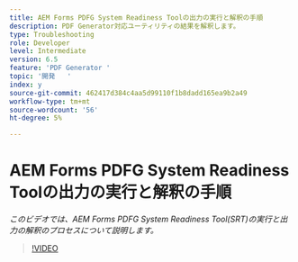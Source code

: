 ```yaml
---
title: AEM Forms PDFG System Readiness Toolの出力の実行と解釈の手順
description: PDF Generator対応ユーティリティの結果を解釈します。
type: Troubleshooting
role: Developer
level: Intermediate
version: 6.5
feature: 'PDF Generator '
topic: '開発   '
index: y
source-git-commit: 462417d384c4aa5d99110f1b8dadd165ea9b2a49
workflow-type: tm+mt
source-wordcount: '56'
ht-degree: 5%

---
```



# AEM Forms PDFG System Readiness Toolの出力の実行と解釈の手順

*このビデオでは、AEM Forms PDFG System Readiness Tool(SRT)の実行と出力の解釈のプロセスについて説明します。*

>[!VIDEO](https://video.tv.adobe.com/v/335543?quality=9&learn=on)






